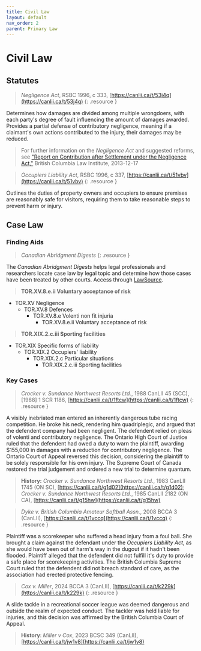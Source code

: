 ```yaml
---
title: Civil Law
layout: default
nav_order: 2
parent: Primary Law
---
```

# Civil Law
## Statutes
> *Negligence Act*, RSBC 1996, c 333, [https://canlii.ca/t/53j4q](https://canlii.ca/t/53j4q)
{: .resource }

Determines how damages are divided among multiple wrongdoers, with each party's degree of fault influencing the amount of damages awarded. Provides a partial defense of contributory negligence, meaning if a claimant's own actions contributed to the injury, their damages may be reduced. 

> For further information on the *Negligence Act* and suggested reforms, see ["Report on Contribution after Settlement under the Negligence Act,"](https://www.bcli.org/publication/report-on-contribution-after-settlement-under-the-negligence-act/) British Columbia Law Institute, 2013-12-17

> *Occupiers Liability Act*, RSBC 1996, c 337, [https://canlii.ca/t/51vbv](https://canlii.ca/t/51vbv)
{: .resource }

Outlines the duties of property owners and occupiers to ensure premises are reasonably safe for visitors, requiring them to take reasonable steps to prevent harm or injury. 

## Case Law

### Finding Aids

> *Canadian Abridgment Digests*
{: .resource }

The *Canadian Abridgment Digests* helps legal professionals and researchers locate case law by legal topic and determine how those cases have been treated by other courts. Access through [LawSource](https://resources.library.ubc.ca/page.php?details=lawsource&id=2653). 

> **TOR.XV.8.e.ii Voluntary acceptance of risk**
- TOR.XV Negligence 
    - TOR.XV.8 Defences 
        - TOR.XV.8.e Volenti non fit injuria 
            - TOR.XV.8.e.ii Voluntary acceptance of risk 

> **TOR.XIX.2.c.iii Sporting facilities**
- TOR.XIX Specific forms of liability
    - TOR.XIX.2 Occupiers' liability
        - TOR.XIX.2.c Particular situations
            - TOR.XIX.2.c.iii Sporting facilities

### Key Cases

>*Crocker v. Sundance Northwest Resorts Ltd.*, 1988 CanLII 45 (SCC), [1988] 1 SCR 1186, [https://canlii.ca/t/1ftcw](https://canlii.ca/t/1ftcw)
{: .resource }

A visibly inebriated man entered an inherently dangerous tube racing competition. He broke his neck, rendering him quadriplegic, and argued that the defendent company had been negligent. The defendent relied on pleas of volenti and contributory negligence. The Ontario High Court of Justice ruled that the defendent had owed a duty to warn the plaintiff, awarding $155,000 in damages with a reduction for contributory negligence. The Ontario Court of Appeal reversed this decision, considering the plaintiff to be solely responsible for his own injury. The Supreme Court of Canada restored the trial judgement and ordered a new trial to determine quantum.

> **History:** *Crocker v. Sundance Northwest Resorts Ltd.*, 1983 CanLII 1745 (ON SC), [https://canlii.ca/t/g1d02](https://canlii.ca/t/g1d02); *Crocker v. Sundance Northwest Resorts Ltd.*, 1985 CanLII 2182 (ON CA), [https://canlii.ca/t/g15hw](https://canlii.ca/t/g15hw)

> *Dyke v. British Columbia Amateur Softball Assn.*, 2008 BCCA 3 (CanLII), [https://canlii.ca/t/1vccq](https://canlii.ca/t/1vccq)
{: .resource }

Plaintiff was a scorekeeper who suffered a head injury from a foul ball. She brought a claim against the defendant under the *Occupiers Liability Act*, as she would have been out of harm's way in the dugout if it hadn't been flooded. Plaintiff alleged that the defendent did not fulfill it's duty to provide a safe place for scorekeeping activities. The British Columbia Supreme Court ruled that the defendent did not breach standard of care, as the association had erected protective fencing. 

> *Cox v. Miller*, 2024 BCCA 3 (CanLII), [https://canlii.ca/t/k229k](https://canlii.ca/t/k229k)
{: .resource }

A slide tackle in a recreational soccer league was deemed dangerous and outside the realm of expected conduct. The tackler was held liable for injuries, and this decision was affirmed by the British Columbia Court of Appeal.

> **History**: *Miller v Cox*, 2023 BCSC 349 (CanLII), [https://canlii.ca/t/jw1v8](https://canlii.ca/t/jw1v8)